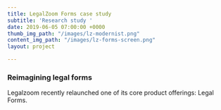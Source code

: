 ```yaml
---
title: LegalZoom Forms case study
subtitle: 'Research study '
date: 2019-06-05 07:00:00 +0000
thumb_img_path: "/images/lz-modernist.png"
content_img_path: "/images/lz-forms-screen.png"
layout: project

---
```

### Reimagining legal forms

Legalzoom recently relaunched one of its core product offerings: Legal Forms.